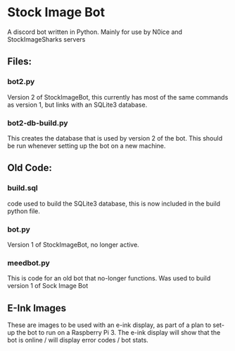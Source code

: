 # Stock Image Bot
A discord bot written in Python. Mainly for use by N0ice and StockImageSharks servers
## Files:
### bot2.py 
Version 2 of StockImageBot, this currently has most of the same commands as version 1, but links with an SQLite3 database.
### bot2-db-build.py
This creates the database that is used by version 2 of the bot. This should be run whenever setting up the bot on a new machine.
## Old Code:
### build.sql
code used to build the SQLite3 database, this is now included in the build python file.
### bot.py 
Version 1 of StockImageBot, no longer active.
### meedbot.py
This is code for an old bot that no-longer functions. Was used to build version 1 of Sock Image Bot

## E-Ink Images
These are images to be used with an e-ink display, as part of a plan to set-up the bot to run on a Raspberry Pi 3.
The e-ink display will show that the bot is online / will display error codes / bot stats.